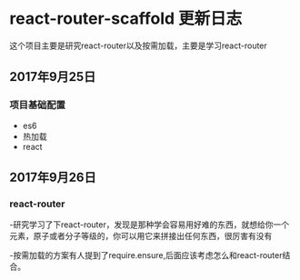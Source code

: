 # react-router-scaffold 更新日志

这个项目主要是研究react-router以及按需加载，主要是学习react-router

## 2017年9月25日  

### 项目基础配置

- es6
- 热加载
- react

## 2017年9月26日  

### react-router

-研究学习了下react-router，发现是那种学会容易用好难的东西，就想给你一个元素，原子或者分子等级的，你可以用它来拼接出任何东西，很厉害有没有

-按需加载的方案有人提到了require.ensure,后面应该考虑怎么和react-router结合。